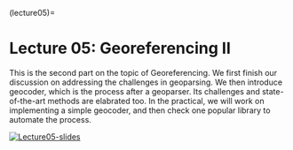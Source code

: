 (lecture05)= 
# Lecture 05: Georeferencing II 
<!-- TBA -->

This is the second part on the topic of Georeferencing. We first finish our discussion on addressing the challenges in geoparsing. We then introduce geocoder, which is the process after a geoparser. Its challenges and state-of-the-art methods are elabrated too. In the practical, we will work on implementing a simple geocoder, and then check one popular library to automate the process. 

[![Lecture05-slides](/lectures/l05-preface.png)](https://docs.google.com/presentation/d/1GyLCDVlmJH6yEy3jDp8enFN4FVJi3S3hUH51Xd2Fkow/edit?usp=sharing) 
